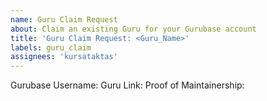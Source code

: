 ```yaml
---
name: Guru Claim Request
about: Claim an existing Guru for your Gurubase account
title: 'Guru Claim Request: <Guru_Name>'
labels: guru_claim
assignees: 'kursataktas'
---
```


Gurubase Username: <!--Click on your profile icon in the top-left corner of Gurubase.io to see your username, e.g., "Kursat Aktas" -->
Guru Link: <!-- https://gurubase.io/g/anteon -->
Proof of Maintainership: <!-- Can be a link to a PR that you merged, or other proof that shows you are the maintainer -->